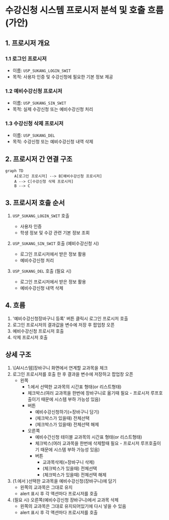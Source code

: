 

# 수강신청 시스템 프로시저 분석 및 호출 흐름(가안)

## 1. 프로시저 개요

### 1.1 로그인 프로시저
- 이름: `USP_SUKANG_LOGIN_SWIT`
- 목적: 사용자 인증 및 수강신청에 필요한 기본 정보 제공

### 1.2 예비수강신청 프로시저
- 이름: `USP_SUKANG_SIN_SWIT`
- 목적: 실제 수강신청 또는 예비수강신청 처리

### 1.3 수강신청 삭제 프로시저
- 이름: `USP_SUKANG_DEL`
- 목적: 수강신청 또는 예비수강신청 내역 삭제

## 2. 프로시저 간 연결 구조

```mermaid
graph TD
    A[로그인 프로시저] --> B[예비수강신청 프로시저]
    A --> C[수강신청 삭제 프로시저]
    B --> C
```

## 3. 프로시저 호출 순서

1. `USP_SUKANG_LOGIN_SWIT` 호출
	- 사용자 인증
	- 학생 정보 및 수강 관련 기본 정보 조회

2. `USP_SUKANG_SIN_SWIT` 호출 (예비수강신청 시)
	- 로그인 프로시저에서 받은 정보 활용
	- 예비수강신청 처리

3. `USP_SUKANG_DEL` 호출 (필요 시)
	- 로그인 프로시저에서 받은 정보 활용
	- 예비수강신청 내역 삭제

## 4. 흐름

1. '예비수강신청장바구니 등록' 버튼 클릭시 로그인 프로시저 호출
2. 로그인 프로시저의 결과값을 변수에 저장 후 팝업창 오픈
4. 예비수강신청 프로시저 호출
5. 삭제 프로시저 호출

## 상세 구조

1. \\\[AI시스템\]장바구니 화면에서 연계할 교과목을 체크
2. 로그인 프로시저를 호출 한 후 결과을 변수에 저장하고 팝업창 오픈
	- 왼쪽
	     - 1.에서 선택한 교과목의 시간표 형태(or 리스트형태)
	     - 체크박스(여러 교과목을 한번에 장바구니로 옮기때 필요 -  프로시저 루프호출이기 때문에 시스템 부하 가능성 있음)
	     - 버튼
		     - 예비수강신청하기(=장바구니 담기)
		     - (체크박스가 있을때) 전체선택
		     - (체크박스가 있을때) 전체선택 해제	       
	   - 오른쪽
		   - 예비수간신청 테이블 교과목의 시간표 형태(or 리스트형태)
		   - 체크박스(여러 교과목을 한번에 삭제할때 필요 -  프로시저 루프호출이기 때문에 시스템 부하 가능성 있음)
		   - 버튼
			   - 교과목삭제(=장바구니 삭제)
			   - (체크박스가 있을때) 전체선택
			   - (체크박스가 있을때) 전체선택 해제
3. (1.에서 )선택한 교과목을 예비수강신청(장바구니)에 담기
	- 왼쪽의 교과목은 그대로 유지
	- alert 표시 후 각 액션마다 프로시저를  호출
4. (필요 시) 오른쪽(예비수강신청 장바구니)에서 교과목 삭제
	- 왼쪽의 교과목은 그대로 유지되어있기에 다시 넣을 수 있음
	- alert 표시 후 각 액션마다 프로시저를 호출
